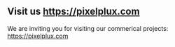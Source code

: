 ## Visit us https://pixelplux.com

We are inviting you for visiting our commerical projects: https://pixelplux.com

